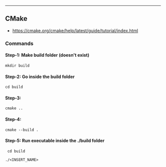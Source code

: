

---
## CMake

* https://cmake.org/cmake/help/latest/guide/tutorial/index.html


### Commands

#### Step-1: Make build folder (doesn't exist)

    mkdir build

#### Step-2: Go inside the build folder
    
    cd build

#### Step-3: 

    cmake ..

#### Step-4: 

    cmake --build .

#### Step-5: Run executable inside the ./build folder

     cd build 

    ./<INSERT_NAME>
